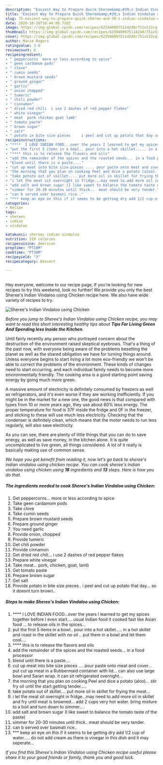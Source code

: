 ```yaml
---
description: "Easiest Way to Prepare Quick Sheree&amp;#39;s Indian Vindaloo using Chicken"
title: "Easiest Way to Prepare Quick Sheree&amp;#39;s Indian Vindaloo using Chicken"
slug: 75-easiest-way-to-prepare-quick-sheree-and-39-s-indian-vindaloo-using-chicken
date: 2020-10-28T10:44:00.710Z
image: https://img-global.cpcdn.com/recipes/6259480975114240/751x532cq70/sherees-indian-vindaloo-using-chicken-recipe-main-photo.jpg
thumbnail: https://img-global.cpcdn.com/recipes/6259480975114240/751x532cq70/sherees-indian-vindaloo-using-chicken-recipe-main-photo.jpg
cover: https://img-global.cpcdn.com/recipes/6259480975114240/751x532cq70/sherees-indian-vindaloo-using-chicken-recipe-main-photo.jpg
author: Marie Rogers
ratingvalue: 3.8
reviewcount: 6
recipeingredient:
- " peppercorns  more or less according to spice"
- " geen cardamom pods"
- " clove"
- " cumin seeds"
- " brown mustard seeds"
- " ground ginger"
- " garlic"
- " onion chopped"
- " tumeric"
- " chili powder"
- " cinnamon"
- " dried red chili  i use 2 dashes of red pepper flakes"
- " white vinegar"
- " meat  pork chicken goat lamb"
- " tomato paste"
- " brown sugar"
- " salt"
- " potato in bite size pieces     i peel and cut up potato that day so it doesnt turn brown"
recipeinstructions:
- "****  I LOVE INDIAN FOOD...over the years I learned to get my spices together before I even start....  usual Indian food it cooked fast like Asian food ...  to release oils in the spices..."
- "put the first 5 items in a bowl.. pour into a hot skillet..... in a hot skillet and roast in the skillet with no oil .. put them in a bowl and let them cool...."
- "**** this is to release the flavors and oils"
- "add the remainder of the spices and the roasted seeds... in a food processor"
- "blend until there is a paste...."
- "cut up meat into bite size pieces .... pour paste onto meat and cover...  put cut up meat in a Rubbermaid container with lid...  can also use large bowl and Saran wrap.   it can sit refrigerated overnight..."
- "the morning that you plan on cooking Peel and dice a potato (aloo)...  stir fry oil until the start getting tender....."
- "take potato out of skillet.... put more oil in skillet for frying the meat..."
- "i let the meat sit overnight in fridge...may need to.add more oil in skillet and fry until meat is browned...  add 2 cups very hot water.  bring mixture to a boil and turn down to simmer...."
- "add salt and brown sugar (I like sweet to balance the tomato taste of the paste)"
- "simmer for 20-30 minutes until thick..  meat should be very tender."
- "can b served over basmati rice.."
- "*** keep an eye on this if it seems to be getting dry add 1/2 cup of water.....  do not add cream as there is vinegar in this dish and it may seperate..."
categories:
- Recipe
tags:
- sherees
- indian
- vindaloo

katakunci: sherees indian vindaloo 
nutrition: 219 calories
recipecuisine: American
preptime: "PT10M"
cooktime: "PT30M"
recipeyield: "3"
recipecategory: Dessert

---
```

<br>
Hey everyone, welcome to our recipe page, If you're looking for new recipes to try this weekend, look no further! We provide you only the best Sheree&#39;s Indian Vindaloo using Chicken recipe here. We also have wide variety of recipes to try.
<br>


![Sheree&#39;s Indian Vindaloo using Chicken](https://img-global.cpcdn.com/recipes/6259480975114240/751x532cq70/sherees-indian-vindaloo-using-chicken-recipe-main-photo.jpg)

<i>Before you jump to Sheree&#39;s Indian Vindaloo using Chicken recipe, you may want to read this short interesting healthy tips about 
<strong>Tips For Living Green And Spending less Inside the Kitchen</strong>.</i>
</br>

Until fairly recently any person who portrayed concern about the destruction of the environment raised skeptical eyebrows. That's a thing of the past now, with everyone being aware of the problems besetting the planet as well as the shared obligation we have for turning things around. Unless everyone begins to start living a lot more eco-friendly we won't be able to correct the problems of the environment. These kinds of changes need to start occurring, and each individual family needs to become more environmentally friendly. The cooking area is a good starting point saving energy by going much more green.

A massive amount of electricity is definitely consumed by freezers as well as refrigerators, and it's even worse if they are working inefficiently. If you might be in the market for a new one, the good news is that compared with types from 10 or more years ago, they use about 60% less energy. The proper temperature for food is 37F inside the fridge and 0F in the freezer, and sticking to these will use much less electricity. Checking that the condenser is definitely clean, which means that the motor needs to run less regularly, will also save electricity.

As you can see, there are plenty of little things that you can do to save energy, as well as save money, in the kitchen alone. It is quite uncomplicated to live green, all things considered. A lot of it really is basically making use of common sense.


<i>We hope you got benefit from reading it, now let's go back to sheree&#39;s indian vindaloo using chicken recipe. You can cook sheree&#39;s indian vindaloo using chicken using <strong>18</strong> ingredients and <strong>13</strong> steps. Here is how you do that.
</i>

##### The ingredients needed to cook Sheree&#39;s Indian Vindaloo using Chicken:

1. Get  peppercorns...  more or less according to spice
1. Take  geen cardamom pods
1. Take  clove
1. Take  cumin seeds
1. Prepare  brown mustard seeds
1. Prepare  ground ginger
1. You need  garlic
1. Provide  onion, chopped
1. Provide  tumeric
1. Get  chili powder
1. Provide  cinnamon
1. Get  dried red chili...  i use 2 dashes of red pepper flakes
1. Prepare  white vinegar
1. Take  meat...  pork, chicken, goat, lamb
1. Get  tomato paste
1. Prepare  brown sugar
1. Get  salt
1. Provide  potato in bite size pieces  .   i peel and cut up potato that day... so it doesnt turn brown..


##### Steps to make Sheree&#39;s Indian Vindaloo using Chicken:

1. ****  I LOVE INDIAN FOOD...over the years I learned to get my spices together before I even start....  usual Indian food it cooked fast like Asian food ...  to release oils in the spices...
1. put the first 5 items in a bowl.. pour into a hot skillet..... in a hot skillet and roast in the skillet with no oil .. put them in a bowl and let them cool....
1. **** this is to release the flavors and oils
1. add the remainder of the spices and the roasted seeds... in a food processor
1. blend until there is a paste....
1. cut up meat into bite size pieces .... pour paste onto meat and cover...  put cut up meat in a Rubbermaid container with lid...  can also use large bowl and Saran wrap.   it can sit refrigerated overnight...
1. the morning that you plan on cooking Peel and dice a potato (aloo)...  stir fry oil until the start getting tender.....
1. take potato out of skillet.... put more oil in skillet for frying the meat...
1. i let the meat sit overnight in fridge...may need to.add more oil in skillet and fry until meat is browned...  add 2 cups very hot water.  bring mixture to a boil and turn down to simmer....
1. add salt and brown sugar (I like sweet to balance the tomato taste of the paste)
1. simmer for 20-30 minutes until thick..  meat should be very tender.
1. can b served over basmati rice..
1. *** keep an eye on this if it seems to be getting dry add 1/2 cup of water.....  do not add cream as there is vinegar in this dish and it may seperate...


<i>If you find this Sheree&#39;s Indian Vindaloo using Chicken recipe useful please share it to your good friends or family, thank you and good luck.</i>
